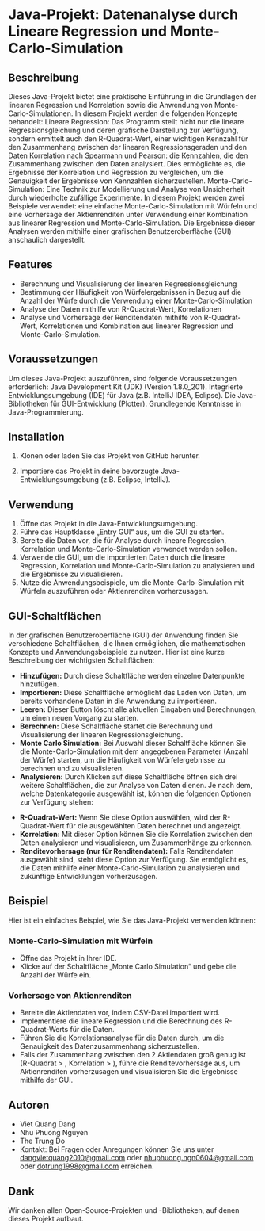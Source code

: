 # Java-Projekt: Datenanalyse durch Lineare Regression und Monte-Carlo-Simulation

## Beschreibung
Dieses Java-Projekt bietet eine praktische Einführung in die Grundlagen der linearen Regression und Korrelation sowie die Anwendung von Monte-Carlo-Simulationen. In diesem Projekt werden die folgenden Konzepte behandelt:
Lineare Regression: Das Programm stellt nicht nur die lineare Regressionsgleichung und deren grafische Darstellung zur Verfügung, sondern ermittelt auch den R-Quadrat-Wert, einer wichtigen Kennzahl für den Zusammenhang zwischen der linearen Regressionsgeraden und den Daten 
Korrelation nach Spearmann und Pearson: die Kennzahlen, die den Zusammenhang zwischen den Daten analysiert. Dies ermöglichte es, die Ergebnisse der Korrelation und Regression zu vergleichen, um die Genauigkeit der Ergebnisse von Kennzahlen sicherzustellen. 
Monte-Carlo-Simulation: Eine Technik zur Modellierung und Analyse von Unsicherheit durch wiederholte zufällige Experimente. In diesem Projekt werden zwei Beispiele verwendet: eine einfache Monte-Carlo-Simulation mit Würfeln und eine Vorhersage der Aktienrenditen unter Verwendung einer Kombination aus linearer Regression und Monte-Carlo-Simulation.
Die Ergebnisse dieser Analysen werden mithilfe einer grafischen Benutzeroberfläche (GUI) anschaulich dargestellt.

## Features
-	Berechnung und Visualisierung der linearen Regressionsgleichung
-	Bestimmung der Häufigkeit von Würfelergebnissen in Bezug auf die Anzahl der Würfe durch die Verwendung einer Monte-Carlo-Simulation
-	Analyse der Daten mithilfe von R-Quadrat-Wert, Korrelationen
-	Analyse und Vorhersage der Renditendaten mithilfe von R-Quadrat-Wert, Korrelationen und Kombination aus linearer Regression und Monte-Carlo-Simulation.

## Voraussetzungen
Um dieses Java-Projekt auszuführen, sind folgende Voraussetzungen erforderlich:
Java Development Kit (JDK) (Version 1.8.0_201).
Integrierte Entwicklungsumgebung (IDE) für Java (z.B. IntelliJ IDEA, Eclipse).
Die Java-Bibliotheken für GUI-Entwicklung (Plotter).
Grundlegende Kenntnisse in Java-Programmierung.

## Installation
1.	Klonen oder laden Sie das Projekt von GitHub herunter.

2.	Importiere das Projekt in deine bevorzugte Java-Entwicklungsumgebung (z.B. Eclipse, IntelliJ).

## Verwendung
1.	Öffne das Projekt in die Java-Entwicklungsumgebung.
2.	Führe das Hauptklasse „Entry GUI“ aus, um die GUI zu starten.
3.	Bereite die Daten vor, die für Analyse durch lineare Regression, Korrelation und Monte-Carlo-Simulation verwendet werden sollen.
4.	Verwende die GUI, um die importierten Daten durch die lineare Regression, Korrelation und Monte-Carlo-Simulation zu analysieren und die Ergebnisse zu visualisieren.
5.	Nutze die Anwendungsbeispiele, um die Monte-Carlo-Simulation mit Würfeln auszuführen oder Aktienrenditen vorherzusagen.

## GUI-Schaltflächen
In der grafischen Benutzeroberfläche (GUI) der Anwendung finden Sie verschiedene Schaltflächen, die Ihnen ermöglichen, die mathematischen Konzepte und Anwendungsbeispiele zu nutzen. Hier ist eine kurze Beschreibung der wichtigsten Schaltflächen:
-	**Hinzufügen:**  Durch diese Schaltfläche werden einzelne Datenpunkte hinzufügen.
-	**Importieren:** Diese Schaltfläche ermöglicht das Laden von Daten, um bereits vorhandene Daten in die Anwendung zu importieren.
-	**Leeren:** Dieser Button löscht alle aktuellen Eingaben und Berechnungen, um einen neuen Vorgang zu starten.
-	**Berechnen:** Diese Schaltfläche startet die Berechnung und Visualisierung der linearen Regressionsgleichung. 
-	**Monte Carlo Simulation:** Bei Auswahl dieser Schaltfläche können Sie die Monte-Carlo-Simulation mit dem angegebenen Parameter (Anzahl der Würfe) starten, um die Häufigkeit von Würfelergebnisse zu berechnen und zu visualisieren.
-	**Analysieren:** Durch Klicken auf diese Schaltfläche öffnen sich drei weitere Schaltflächen, die zur Analyse von Daten dienen. Je nach dem, welche Datenkategorie ausgewählt ist, können die folgenden Optionen zur Verfügung stehen:
+	**R-Quadrat-Wert:** Wenn Sie diese Option auswählen, wird der R-Quadrat-Wert für die ausgewählten Daten berechnet und angezeigt.
+	**Korrelation:** Mit dieser Option können Sie die Korrelation zwischen den Daten analysieren und visualisieren, um Zusammenhänge zu erkennen.
+	**Renditevorhersage (nur für Renditendaten):** Falls Renditendaten ausgewählt sind, steht diese Option zur Verfügung. Sie ermöglicht es, die Daten mithilfe einer Monte-Carlo-Simulation zu analysieren und zukünftige Entwicklungen vorherzusagen.

## Beispiel
Hier ist ein einfaches Beispiel, wie Sie das Java-Projekt verwenden können:
### Monte-Carlo-Simulation mit Würfeln
-	Öffne das Projekt in Ihrer IDE.
-	Klicke auf der Schaltfläche „Monte Carlo Simulation“ und gebe die Anzahl der Würfe ein.
### Vorhersage von Aktienrenditen
-	Bereite die Aktiendaten vor, indem CSV-Datei importiert wird.
-	Implementiere die lineare Regression und die Berechnung des R-Quadrat-Werts für die Daten.
-	Führen Sie die Korrelationsanalyse für die Daten durch, um die Genauigkeit des Datenzusammenhang sicherzustellen.
-	Falls der Zusammenhang zwischen den 2 Aktiendaten groß genug ist (R-Quadrat > , Korrelation > ), führe die Renditevorhersage aus, um Aktienrenditen vorherzusagen und visualisieren Sie die Ergebnisse mithilfe der GUI.
  
## Autoren
- Viet Quang Dang
- Nhu Phuong Nguyen
- The Trung Do
- Kontakt: Bei Fragen oder Anregungen können Sie uns unter dangvietquang2010@gmail.com oder nhuphuong.ngn0604@gmail.com oder dotrung1998@gmail.com erreichen.

## Dank
Wir danken allen Open-Source-Projekten und -Bibliotheken, auf denen dieses Projekt aufbaut.
